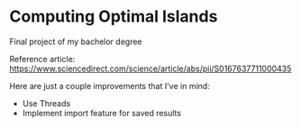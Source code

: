 # Computing Optimal Islands

Final project of my bachelor degree

Reference article: https://www.sciencedirect.com/science/article/abs/pii/S0167637711000435


Here are just a couple improvements that I've in mind:

- Use Threads
- Implement import feature for saved results